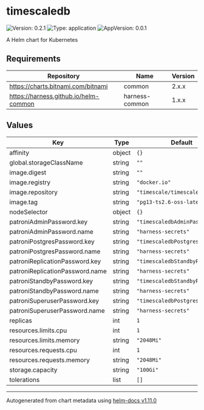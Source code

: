 # timescaledb

![Version: 0.2.1](https://img.shields.io/badge/Version-0.2.1-informational?style=flat-square) ![Type: application](https://img.shields.io/badge/Type-application-informational?style=flat-square) ![AppVersion: 0.0.1](https://img.shields.io/badge/AppVersion-0.0.1-informational?style=flat-square)

A Helm chart for Kubernetes

## Requirements

| Repository | Name | Version |
|------------|------|---------|
| https://charts.bitnami.com/bitnami | common | 2.x.x |
| https://harness.github.io/helm-common | harness-common | 1.x.x |

## Values

| Key | Type | Default | Description |
|-----|------|---------|-------------|
| affinity | object | `{}` |  |
| global.storageClassName | string | `""` |  |
| image.digest | string | `""` |  |
| image.registry | string | `"docker.io"` |  |
| image.repository | string | `"timescale/timescaledb-ha"` |  |
| image.tag | string | `"pg13-ts2.6-oss-latest"` |  |
| nodeSelector | object | `{}` |  |
| patroniAdminPassword.key | string | `"timescaledbAdminPassword"` |  |
| patroniAdminPassword.name | string | `"harness-secrets"` |  |
| patroniPostgresPassword.key | string | `"timescaledbPostgresPassword"` |  |
| patroniPostgresPassword.name | string | `"harness-secrets"` |  |
| patroniReplicationPassword.key | string | `"timescaledbStandbyPassword"` |  |
| patroniReplicationPassword.name | string | `"harness-secrets"` |  |
| patroniStandbyPassword.key | string | `"timescaledbStandbyPassword"` |  |
| patroniStandbyPassword.name | string | `"harness-secrets"` |  |
| patroniSuperuserPassword.key | string | `"timescaledbPostgresPassword"` |  |
| patroniSuperuserPassword.name | string | `"harness-secrets"` |  |
| replicas | int | `1` |  |
| resources.limits.cpu | int | `1` |  |
| resources.limits.memory | string | `"2048Mi"` |  |
| resources.requests.cpu | int | `1` |  |
| resources.requests.memory | string | `"2048Mi"` |  |
| storage.capacity | string | `"100Gi"` |  |
| tolerations | list | `[]` |  |

----------------------------------------------
Autogenerated from chart metadata using [helm-docs v1.11.0](https://github.com/norwoodj/helm-docs/releases/v1.11.0)
